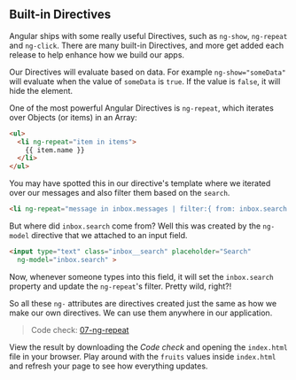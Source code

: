## Built-in Directives

Angular ships with some really useful Directives, such as `ng-show`, `ng-repeat` and `ng-click`. There are many built-in Directives, and more get added each release to help enhance how we build our apps.

Our Directives will evaluate based on data. For example `ng-show="someData"` will evaluate when the value of `someData` is `true`. If the value is `false`, it will hide the element.

One of the most powerful Angular Directives is `ng-repeat`, which iterates over Objects (or items) in an Array:

```html
<ul>
  <li ng-repeat="item in items">
    {{ item.name }}
  </li>
</ul>
```

You may have spotted this in our directive's template where we iterated over our messages and also filter them based on the `search`.

```html
<li ng-repeat="message in inbox.messages | filter:{ from: inbox.search }">
```

But where did `inbox.search` come from?  Well this was created by the `ng-model` directive that we attached to an input field.

```html
<input type="text" class="inbox__search" placeholder="Search"
  ng-model="inbox.search" >
```

Now, whenever someone types into this field, it will set the `inbox.search` property and update the `ng-repeat`'s filter. Pretty wild, right?!

So all these `ng-` attributes are directives created just the same as how we make our own directives. We can use them anywhere in our application.

> Code check: [07-ng-repeat](https://github.com/Thinkful/guide-intro-to-angular/tree/master/clean/07-ng-repeat)

View the result by downloading the _Code check_ and opening the `index.html` file in your browser. Play around with the `fruits` values inside `index.html` and refresh your page to see how everything updates.